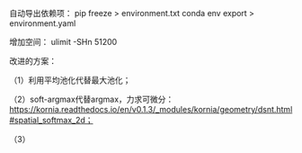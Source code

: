 自动导出依赖项：
    pip freeze > environment.txt
    conda env export > environment.yaml

增加空间：
    ulimit -SHn 51200

改进的方案：

（1）利用平均池化代替最大池化；

（2）soft-argmax代替argmax，力求可微分：https://kornia.readthedocs.io/en/v0.1.3/_modules/kornia/geometry/dsnt.html#spatial_softmax_2d；

（3）